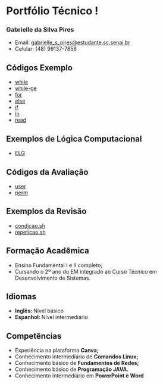 # Portfólio Técnico !
### Gabrielle da Silva Pires
- Email: gabrielle_s_pires@estudante.sc.senai.br
- Celular: (48) 99137-7856

## Códigos Exemplo
- [while](FundamentosTI/exemplos/crescente1-10.sh)
- [while-ge](FundamentosTI/exemplos/decrescente10-1.sh)
- [for](FundamentosTI/exemplos/inteiros.sh)
- [else](FundamentosTI/exemplos/inteiros.sh#2)
- [if](FundamentosTI/exemplos/positivo_negativo.sh)
- [in](FundamentosTI/exemplos/preço.sh)
- [read](FundamentosTI/exemplos/votos.sh)

## Exemplos de Lógica Computacional
- [ELG](FundamentosTI/exemplos/logicacomputacional)

## Códigos da Avaliação
- [user](FundamentosTI/exemplos/user.sh)
- [perm](FundamentosTI/exemplos/perm.sh)

## Exemplos da Revisão
- [condicao.sh](FundamentosTI/exemplos/condicao.sh)
- [repeticao.sh](FundamentosTI/exemplos/repeticao.sh)

## Formação Acadêmica
- Ensino Fundamental I e II completo;
- Cursando o 2º ano do EM integrado ao Curso Técnico em Desenvolvimento de Sistemas.

## Idiomas
- <b> Inglês: </b> Nível básico
- <b> Espanhol: </b> Nível intermediário

## Competências
- Experiência na plataforma <b> Canva; </b>
- Conhecimento intermediário de <b> Comandos Linux; </b>
- Conhecimento básico de <b> Fundamentos de Redes; </b>
- Conhecimento básico de <b> Programação JAVA. </b>
- Conhecimento intermediário em <b> PowerPoint e Word </b>
